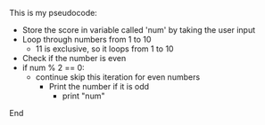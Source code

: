This is my pseudocode:


* Store the score in variable called 'num' by taking the user input
* Loop through numbers from 1 to 10
  * 11 is exclusive, so it loops from 1 to 10
* Check if the number is even
* if num % 2 == 0:
  * continue skip this iteration for even numbers
    * Print the number if it is odd
      * print "num"

End